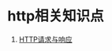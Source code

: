 # http相关知识点
1. [HTTP请求与响应](https://github.com/xuxuge/http/blob/master/static/Http%E8%AF%B7%E6%B1%82%E4%B8%8E%E5%93%8D%E5%BA%94.md)
